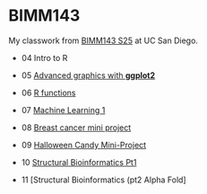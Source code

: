 # BIMM143
My classwork from [BIMM143 S25](https://bioboot.github.io/bimm143_S25/) at UC San Diego. 

- 04 Intro to R 

- 05 [Advanced graphics with **ggplot2**](https://github.com/Canc5/bimm143_github/blob/main/class05/class05.md)

- 06 [R functions](https://github.com/Canc5/bimm143_github/blob/main/class06/class06.md)

- 07 [Machine Learning 1](https://github.com/Canc5/bimm143_github/blob/main/class07/class07.md)

- 08 [Breast cancer mini project](https://github.com/Canc5/bimm143_github/blob/main/class08/class08.md)

- 09 [Halloween Candy Mini-Project](https://github.com/Canc5/bimm143_github/blob/main/class09/class09.md)

- 10 [Structural Bioinformatics Pt1](https://github.com/Canc5/bimm143_github/blob/main/class10/class10.md)  

- 11 [Structural Bioinformatics (pt2 Alpha Fold] 
